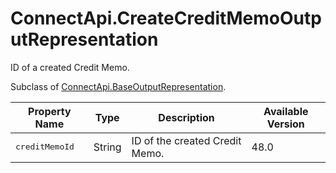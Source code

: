 # ConnectApi.CreateCreditMemoOutputRepresentation

ID of a created Credit Memo.

Subclass of [ConnectApi.BaseOutputRepresentation](atlas.en-us.230.0.order_management_developer_guide.meta/order_management_developer_guide/apex_connectapi_output_base_output.htm "Base Order Management output class.").

| Property Name | Type | Description | Available Version |
| --- | --- | --- | --- |
| <samp class="codeph apex_code">creditMemoId</samp> | String | ID of the created Credit Memo. | 48.0 |
